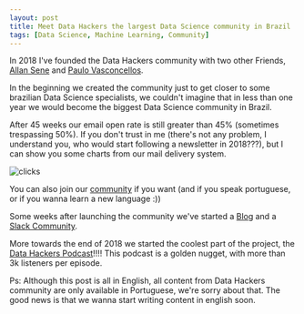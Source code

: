 ```yaml
---
layout: post
title: Meet Data Hackers the largest Data Science community in Brazil
tags: [Data Science, Machine Learning, Community]
---
```


In 2018 I've founded the Data Hackers community with two other Friends, [Allan Sene](https://www.linkedin.com/in/allansene/) and [Paulo Vasconcellos](https://www.linkedin.com/in/ACoAAASLn1ABlbg_2kqzRYEhmXC_2lELjcG6bug/). 

In the beginning we created the community just to get closer to some brazilian Data Science specialists, we couldn't imagine that in less than one year we would become the biggest Data Science community in Brazil.

After 45 weeks our email open rate is still greater than 45% (sometimes trespassing 50%). If you don't trust in me (there's not any problem, I understand you, who would start following a newsletter in 2018???), but I can show you some charts from our mail delivery system.

![clicks](gabrielclages.github.io/img/datahackers_clicks.PNG)

You can also join our [community](http://datahackers.com.br/) if you want (and if you speak portuguese, or if you wanna learn a new language :)) 

Some weeks after launching the community we've started a [Blog](https://medium.com/data-hackers) and a [Slack Community](https://slack-datahackers-invitation.herokuapp.com/).

More towards the end of 2018 we started the coolest part of the project, the [Data Hackers Podcast](https://open.spotify.com/show/1oMIHOXsrLFENAeM743g93)!!!! This podcast is a golden nugget, with more than 3k listeners per episode.

Ps: Although this post is all in English, all content from Data Hackers community are only available in Portuguese, we're sorry about that. The good news is that we wanna start writing content in english soon.

